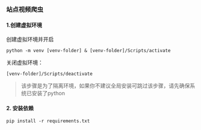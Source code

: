 ### 站点视频爬虫

#### 1.创建虚拟环境
创建虚拟环境并开启
```shell
python -m venv [venv-folder] & [venv-folder]/Scripts/activate
```
关闭虚拟环境：
```shell
[venv-folder]/Scripts/deactivate
```
> 该步骤是为了隔离环境，如果你不建议全局安装可跳过该步骤，请先确保系统已安装了python

#### 2. 安装依赖
```shell
pip install -r requirements.txt
```